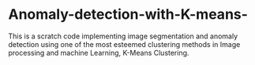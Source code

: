 # Anomaly-detection-with-K-means-
This is a scratch code implementing image segmentation and anomaly detection using one of the most esteemed clustering methods in Image processing and machine Learning, K-Means Clustering. 
